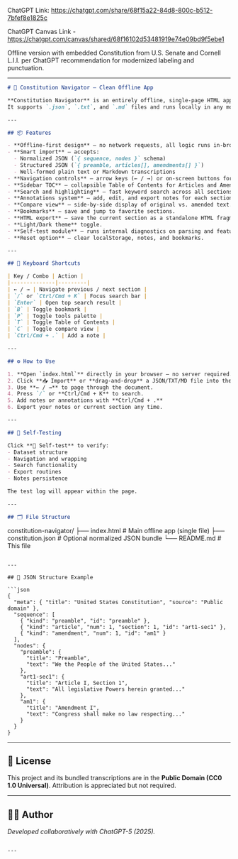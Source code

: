 ChatGPT Link: https://chatgpt.com/share/68f15a22-84d8-800c-b512-7bfef8e1825c

ChatGPT Canvas Link - https://chatgpt.com/canvas/shared/68f16102d53481919e74e09bd9f5ebe1

Offline version with embedded Constitution from U.S. Senate and Cornell L.I.I. per ChatGPT recommendation for modernized labeling and punctuation.

---

```markdown
# 🗽 Constitution Navigator — Clean Offline App

**Constitution Navigator** is an entirely offline, single-page HTML application that allows users to import, explore, and annotate the **United States Constitution** (or other structured historical/legal texts) without requiring internet access.  
It supports `.json`, `.txt`, and `.md` files and runs locally in any modern web browser.

---

## 📦 Features

- **Offline-first design** — no network requests, all logic runs in-browser.  
- **Smart import** — accepts:
  - Normalized JSON (`{ sequence, nodes }` schema)
  - Structured JSON (`{ preamble, articles[], amendments[] }`)
  - Well-formed plain text or Markdown transcriptions
- **Navigation controls** — arrow keys (← / →) or on-screen buttons for paging.
- **Sidebar TOC** — collapsible Table of Contents for Articles and Amendments.
- **Search and highlighting** — fast keyword search across all sections.
- **Annotations system** — add, edit, and export notes for each section.
- **Compare view** — side-by-side display of original vs. amended text.
- **Bookmarks** — save and jump to favorite sections.
- **HTML export** — save the current section as a standalone HTML fragment.
- **Light/Dark theme** toggle.
- **Self-test module** — runs internal diagnostics on parsing and features.
- **Reset option** — clear localStorage, notes, and bookmarks.

---

## 🧭 Keyboard Shortcuts

| Key / Combo | Action |
|--------------|---------|
| ← / → | Navigate previous / next section |
| `/` or `Ctrl/Cmd + K` | Focus search bar |
| `Enter` | Open top search result |
| `B` | Toggle bookmark |
| `P` | Toggle tools palette |
| `T` | Toggle Table of Contents |
| `C` | Toggle compare view |
| `Ctrl/Cmd + .` | Add a note |

---

## ⚙️ How to Use

1. **Open `index.html`** directly in your browser — no server required.
2. Click **📥 Import** or **drag-and-drop** a JSON/TXT/MD file into the page.
3. Use **← / →** to page through the document.
4. Press `/` or **Ctrl/Cmd + K** to search.
5. Add notes or annotations with **Ctrl/Cmd + .**
6. Export your notes or current section any time.

---

## 🧪 Self-Testing

Click **🧪 Self-test** to verify:
- Dataset structure
- Navigation and wrapping
- Search functionality
- Export routines
- Notes persistence

The test log will appear within the page.

---

## 🗂️ File Structure

```

constitution-navigator/
├── index.html         # Main offline app (single file)
├── constitution.json  # Optional normalized JSON bundle
└── README.md          # This file

````

---

## 🧱 JSON Structure Example

```json
{
  "meta": { "title": "United States Constitution", "source": "Public domain" },
  "sequence": [
    { "kind": "preamble", "id": "preamble" },
    { "kind": "article", "num": 1, "section": 1, "id": "art1-sec1" },
    { "kind": "amendment", "num": 1, "id": "am1" }
  ],
  "nodes": {
    "preamble": {
      "title": "Preamble",
      "text": "We the People of the United States..."
    },
    "art1-sec1": {
      "title": "Article I, Section 1",
      "text": "All legislative Powers herein granted..."
    },
    "am1": {
      "title": "Amendment I",
      "text": "Congress shall make no law respecting..."
    }
  }
}
````

---

## 📘 License

This project and its bundled transcriptions are in the **Public Domain (CC0 1.0 Universal)**.
Attribution is appreciated but not required.

---

## 👨‍💻 Author



*Developed collaboratively with ChatGPT-5 (2025).*

```

---

```
